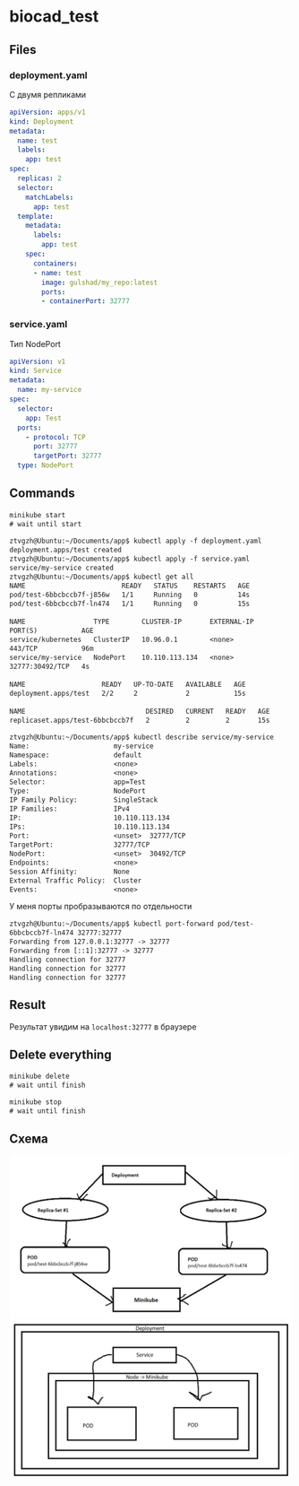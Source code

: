 # biocad_test

## Files

### deployment.yaml
С двумя репликами

``` yaml
apiVersion: apps/v1
kind: Deployment
metadata:
  name: test
  labels:
    app: test
spec:
  replicas: 2
  selector:
    matchLabels:
      app: test
  template:
    metadata:
      labels:
        app: test
    spec:
      containers:
      - name: test
        image: gulshad/my_repo:latest
        ports:
        - containerPort: 32777 
```

### service.yaml
Тип NodePort

``` yaml
apiVersion: v1
kind: Service
metadata:
  name: my-service
spec:
  selector:
    app: Test
  ports:
    - protocol: TCP
      port: 32777
      targetPort: 32777
  type: NodePort
```

## Commands

```
minikube start
# wait until start
```

```
ztvgzh@Ubuntu:~/Documents/app$ kubectl apply -f deployment.yaml 
deployment.apps/test created
ztvgzh@Ubuntu:~/Documents/app$ kubectl apply -f service.yaml 
service/my-service created
ztvgzh@Ubuntu:~/Documents/app$ kubectl get all
NAME                        READY   STATUS    RESTARTS   AGE
pod/test-6bbcbccb7f-j856w   1/1     Running   0          14s
pod/test-6bbcbccb7f-ln474   1/1     Running   0          15s

NAME                 TYPE        CLUSTER-IP       EXTERNAL-IP   PORT(S)           AGE
service/kubernetes   ClusterIP   10.96.0.1        <none>        443/TCP           96m
service/my-service   NodePort    10.110.113.134   <none>        32777:30492/TCP   4s

NAME                   READY   UP-TO-DATE   AVAILABLE   AGE
deployment.apps/test   2/2     2            2           15s

NAME                              DESIRED   CURRENT   READY   AGE
replicaset.apps/test-6bbcbccb7f   2         2         2       15s
```

```
ztvgzh@Ubuntu:~/Documents/app$ kubectl describe service/my-service
Name:                     my-service
Namespace:                default
Labels:                   <none>
Annotations:              <none>
Selector:                 app=Test
Type:                     NodePort
IP Family Policy:         SingleStack
IP Families:              IPv4
IP:                       10.110.113.134
IPs:                      10.110.113.134
Port:                     <unset>  32777/TCP
TargetPort:               32777/TCP
NodePort:                 <unset>  30492/TCP
Endpoints:                <none>
Session Affinity:         None
External Traffic Policy:  Cluster
Events:                   <none>
```

У меня порты пробразываются по отдельности
```
ztvgzh@Ubuntu:~/Documents/app$ kubectl port-forward pod/test-6bbcbccb7f-ln474 32777:32777
Forwarding from 127.0.0.1:32777 -> 32777
Forwarding from [::1]:32777 -> 32777
Handling connection for 32777
Handling connection for 32777
Handling connection for 32777
```

## Result

Результат увидим на `localhost:32777` в браузере

## Delete everything

```
minikube delete
# wait until finish
```

```
minikube stop
# wait until finish
```

## Схема
<div align = "center"><img src="https://github.com/ztvgzh/biocad_test/blob/master/depl.jpg"></div>
<div align = "center"><img src="https://github.com/ztvgzh/biocad_test/blob/master/serv.jpg"></div>
